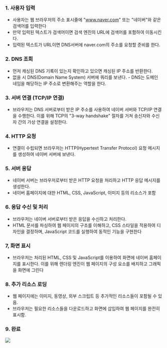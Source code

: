 
### 1. 사용자 입력
- 사용자는 웹 브라우저의 주소 표시줄에 "www.naver.com" 또는 "네이버"와 같은 검색어를 입력한다
- 만약 입력된 텍스트가 검색어이면 검색 엔진의 URL에 검색어를 포함하여 이동시킨다.
- 입력된 텍스트가 URL이면 DNS서버에 naver.com의 주소를 요청할 준비를 한다.

### 2. DNS 조회
- 먼저 캐싱된 DNS 기록이 있는지 확인하고 있으면 캐싱된 IP 주소를 반환한다.
- 없을 시 DNS(Domain Name System) 서버에 쿼리를 보낸다. - DNS는 도메인 네임을 해당하는 IP 주소로 변환해주는 역할을 한다.

### 3. 서버 연결 (TCP/IP 연결)
- 브라우저는 DNS 서버로부터 받은 IP 주소를 사용하여 네이버 서버와 TCP/IP 연결을 수행한다. 이를 위해 TCP의 "3-way handshake" 절차를 거쳐 송신자와 수신자 간의 가상 연결을 설정한다.

### 4. HTTP 요청
- 연결이 수립되면 브라우저는 HTTP(Hypertext Transfer Protocol) 요청 메시지를 생성하여 네이버 서버에 보낸다.

### 5. 서버 응답
- 네이버 서버는 브라우저로부터 받은 HTTP 요청을 처리하고 HTTP 응답 메시지를 생성한다.
- 네이버 홈페이지에 대한 HTML, CSS, JavaScript, 이미지 등의 리소스가 포함

### 6. 응답 수신 및 처리
- 브라우저는 네이버 서버로부터 받은 응답을 수신하고 처리한다.
- HTML 문서를 파싱하여 웹 페이지의 구조를 이해하고, CSS 스타일을 적용하여 디자인을 결정하며, JavaScript 코드를 실행하여 동적인 기능을 구현한다

### 7, 화면 표시
- 브라우저는 처리된 HTML, CSS 및 JavaScript를 이용하여 화면에 네이버 홈페이지를 표시한다. 이를 위해 렌더링 엔진이 웹 페이지의 구성 요소를 배치하고 그래픽을 화면에 그린다

### 8. 추가 리소스 로딩
- 웹 페이지에는 이미지, 동영상, 외부 스크립트 등 추가적인 리소스들이 포함될 수 있음. 
- 브라우저는 필요한 리소스들을 다운로드하고 화면에 삽입하여 웹 페이지를 완전히 표시함.

### 9. 완료
![](https://velog.velcdn.com/images/daehoon12/post/7cece646-0622-4b0d-8f0a-feff78cbc229/image.png)
